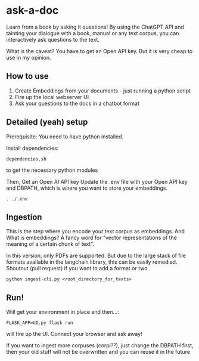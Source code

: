 # ask-a-doc
Learn from a book by asking it questions! By using the ChatGPT API and tainting your dialogue with a book, manual or any text corpus, you can interactively ask questions to the text.

What is the caveat? You have to get an Open API key. But it is very cheap to use in my opinion.

## How to use
1. Create Embeddings from your documents - just running a python script
2. Fire up the local webserver UI
3. Ask your questions to the docs in a chatbot format

## Detailed (yeah) setup
Prerequisite: You need to have python installed. 

Install dependencies:

```dependencies.sh ```

to get the necessary python modules

Then, Get an Open AI API key
Update the .env file with your Open API key and DBPATH, which is where you want to store your embeddings. 

```. ./.env```

## Ingestion
This is the step where you encode your text corpus as embeddings.
And What is embeddings? A fancy word for "vector representations of the meaning of a certain chunk of text".

In this version, only PDFs are supported. But due to the large stack of file formats available in the langchain library, this can be easily remedied.
Shoutout (pull request) if you want to add a format or two.

```python ingest-cli.py <root_directory_for_texts>```

## Run!

Will get your environment in place and then...:

```FLASK_APP=UI.py flask run```

will fire up the UI. Connect your browser and ask away!

If you want to ingest more corpuses (corpi??), just change the DBPATH first, then your old stuff will not be overwritten and you can reuse it in the future
